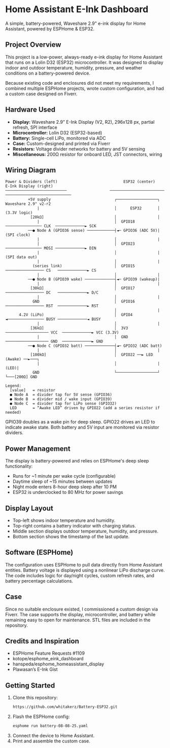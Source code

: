 
# Home Assistant E-Ink Dashboard

A simple, battery-powered, Waveshare 2.9" e-ink display for Home Assistant, powered by ESPHome & ESP32.

## Project Overview

This project is a low-power, always-ready e-ink display for Home Assistant that runs on a Lolin D32 (ESP32) microcontroller. 
It was designed to display indoor and outdoor temperature, humidity, pressure, and weather conditions on a battery-powered device.

Because existing code and enclosures did not meet my requirements, I combined multiple ESPHome projects, wrote custom configuration, 
and had a custom case designed on Fiverr.

## Hardware Used

- **Display:** Waveshare 2.9" E-Ink Display (V2, R2), 296x128 px, partial refresh, SPI interface
- **Microcontroller:** Lolin D32 (ESP32-based)
- **Battery:** Single-cell LiPo, monitored via ADC
- **Case:** Custom-designed and printed via Fiverr
- **Resistors:** Voltage divider networks for battery and 5V sensing
- **Miscellaneous:** 200Ω resistor for onboard LED, JST connectors, wiring

## Wiring Diagram

```
Power & Dividers (left)                             ESP32 (center)             E-Ink Display (right)
───────────────────────────                   ────────────────────────      ─────────────────────────────
          +5V supply                            ┌──────────────────┐            Waveshare 2.9" v2-r2
              |                                 │      ESP32       │              (3.3V logic)
           [20kΩ]                               │                  │
              |                                 │  GPIO18 ──────────────── CLK  ─────────────► SCK
          ──● Node A (GPIO36 sense) ────────────┤◄─ GPIO36 (ADC 5V)|        (SPI clock)
              |                                 │                  |
              |                                 │  GPIO23 ──────────────── MOSI ─────────────► DIN
              |                                 │                  |    (SPI data out)
              |                                 │                  |
            (series link)                       │  GPIO15 ───────────────── CS   ─────────────► CS
              |                                 │                  |
          ──● Node B (GPIO39 wake) ─────────────┤◄─ GPIO39 (wakeup)|
              |                                 │                  |
           [30kΩ]                               │  GPIO17 ───────────────── DC   ─────────────► D/C
              |                                 │                  |
            GND                                 │  GPIO16 ───────────────── RST  ─────────────► RST
                                                │                  |
      4.2V (LiPo)                               │  GPIO4  ◄──────────────── BUSY ─────────────◄ BUSY
              |                                 │                  |
           [36kΩ]                               │  3V3  ─────────────────── VCC  ─────────────► VCC (3.3V)
              |                                 │  GND  ─────────────────── GND  ─────────────► GND
          ──● Node C (GPIO32 batt) ─────────────┤◄─ GPIO32 (ADC batt)
              |                                 │                  |
           [100kΩ]                              │  GPIO22 ──► LED (Awake) ──►───┐
              |                                 │                  |       (LED)|
            GND                                 └──────────────────┘            └───[200Ω] GND

Legend:
  [value]   = resistor
  ● Node A  = divider tap for 5V sense (GPIO36)
  ● Node B  = divider mid / wake input (GPIO39)
  ● Node C  = divider tap for LiPo sense (GPIO32)
  LED       = “Awake LED” driven by GPIO22 (add a series resistor if needed)
```

GPIO39 doubles as a wake pin for deep sleep. GPIO22 drives an LED to indicate awake state. Both battery and 5V input are monitored via resistor dividers.

## Power Management

The display is battery-powered and relies on ESPHome's deep sleep functionality:
- Runs for ~1 minute per wake cycle (configurable)
- Daytime sleep of ~15 minutes between updates
- Night mode enters 8-hour deep sleep after 10 PM
- ESP32 is underclocked to 80 MHz for power savings

## Display Layout

- Top-left shows indoor temperature and humidity.
- Top-right contains a battery indicator with charging status.
- Middle section displays outdoor temperature, humidity, and pressure.
- Bottom section shows the timestamp of the last update.

## Software (ESPHome)

The configuration uses ESPHome to pull data directly from Home Assistant entities. Battery voltage is displayed using a nonlinear LiPo discharge curve. 
The code includes logic for day/night cycles, custom refresh rates, and battery percentage calculations.

## Case

Since no suitable enclosure existed, I commissioned a custom design via Fiverr. The case supports the display, microcontroller, and battery while remaining easy to open for maintenance. STL files are included in the repository.

## Credits and Inspiration

- ESPHome Feature Requests #1109
- kotope/esphome_eink_dashboard
- hanspeda/esphome_homeassistant_display
- Plawasan’s E-Ink Gist

## Getting Started

1. Clone this repository:
   ```bash
   https://github.com/whitakerz/Battery-ESP32.git
   ```
2. Flash the ESPHome config:
   ```bash
   esphome run battery-08-08-25.yaml
   ```
3. Connect the device to Home Assistant.
4. Print and assemble the custom case.
